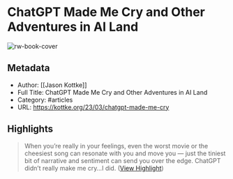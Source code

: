 # ChatGPT Made Me Cry and Other Adventures in AI Land

![rw-book-cover](https://kottke.org/plus/misc/images/chatgpt-what-is-kottke.jpg)

## Metadata
- Author: [[Jason Kottke]]
- Full Title: ChatGPT Made Me Cry and Other Adventures in AI Land
- Category: #articles
- URL: https://kottke.org/23/03/chatgpt-made-me-cry

## Highlights

> When you’re really in your feelings, even the worst movie or the cheesiest song can resonate with you and move you — just the tiniest bit of narrative and sentiment can send you over the edge. ChatGPT didn’t really make me cry…I did. ([View Highlight](https://read.readwise.io/read/01gwrn1vp1yfd2p1tyb3jevn7k))

